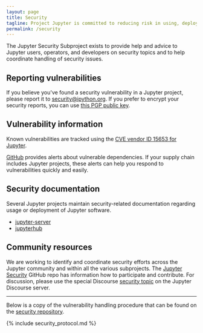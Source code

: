 ```yaml
---
layout: page
title: Security
tagline: Project Jupyter is committed to reducing risk in using, deploying, operating, or developing Jupyter software.
permalink: /security
---
```


The Jupyter Security Subproject exists to provide help and advice to Jupyter
users, operators, and developers on security topics and to help coordinate handling
of security issues.

## Reporting vulnerabilities

If you believe you've found a security vulnerability in a Jupyter project,
please report it to [security@ipython.org](mailto:security@ipython.org).
If you prefer to encrypt your security reports,
you can use [this PGP public key](assets/ipython_security.asc).

## Vulnerability information

Known vulnerabilities are tracked using the [CVE vendor ID 15653 for Jupyter](https://www.cvedetails.com/vulnerability-list/vendor_id-15653/Jupyter.html).

[GitHub](https://docs.github.com/en/code-security/supply-chain-security/managing-vulnerabilities-in-your-projects-dependencies/about-alerts-for-vulnerable-dependencies) provides alerts about vulnerable dependencies.
If your supply chain includes Jupyter projects, these alerts can help you respond to vulnerabilities quickly and easily.

## Security documentation

Several Jupyter projects maintain security-related documentation regarding usage or deployment of
Jupyter software.

- [jupyter-server](https://jupyter-server.readthedocs.io/en/latest/operators/security.html)
- [jupyterhub](https://jupyterhub.readthedocs.io/en/stable/reference/websecurity.html)

## Community resources

We are working to identify and coordinate security efforts across the Jupyter community and within all the various subprojects.
The [Jupyter Security](https://github.com/jupyter/security) GitHub repo has information how to participate and contribute.
For discussion, please use the special Discourse [security topic](https://discourse.jupyter.org/c/special-topics/security/48) on the Jupyter Discourse server.

----

Below is a copy of the vulnerability handling procedure that can be found on the [security repository](https://github.com/jupyter/security/blob/main/docs/vulnerability-handling.md).

<!--
  The source of truth for our security protocol is the URL above.
  We show it here as well for more visibility and an "official" feel.
  The security protocol markdown file is manually downloaded from the URL above and placed in `_includes/`.
  To update it, copy/paste the markdown manually, or run `nox -s update-security-doc`
 -->

{% include security_protocol.md %}
